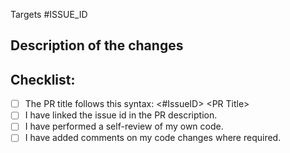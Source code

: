 Targets #ISSUE_ID

<!---
If there is an open issue, please link to the issue here by replacing [ISSUE_ID]. For eg. #1202
-->

## Description of the changes

<!---
Describe your changes or approach in detail. Why these changes are required? What was implemented earlier and what you implemented?
-->

## Checklist:

<!--- Mark the checkboxes accordingly. -->
<!--- If you're unsure about any of these, don't hesitate to ask. We're here to help! -->

- [ ] The PR title follows this syntax: <#IssueID> \<PR Title>
- [ ] I have linked the issue id in the PR description.
- [ ] I have performed a self-review of my own code.
- [ ] I have added comments on my code changes where required.
